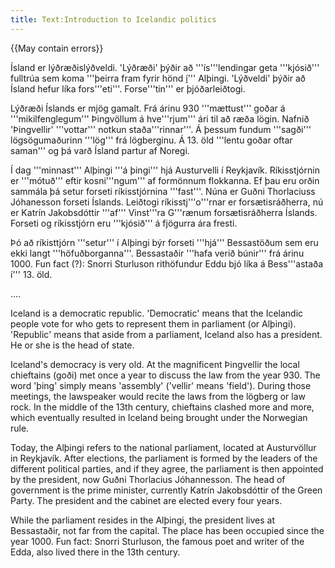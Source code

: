 ```yaml
---
title: Text:Introduction to Icelandic politics
---
```


{{May contain errors}}

Ísland er lýðræðislýðveldi. 'Lýðræði' þýðir að '''ís'''lendingar geta '''kjósið''' fulltrúa sem koma '''þeirra fram fyrir hönd <u>í</u>''' Alþingi. 'Lýðveldi' þýðir að Ísland hefur líka fors'''eti'''. Forse'''tin''' er þjóðarleiðtogi. 

Lýðræði Íslands er mjög gamalt. Frá árinu 930 '''mættust''' goðar á '''mikilfenglegum''' Þingvöllum  á hve'''rjum''' ári til að ræða lögin. Nafnið 'Þingvellir' '''vottar''' notkun staða'''rinnar'''. Á þessum fundum '''sagði''' lögsögumaðurinn '''lög''' frá lögberginu. Á 13. öld '''lentu goðar oftar saman''' og þá varð Ísland partur af Noregi. 

Í dag '''minnast''' Alþingi '''á þingi''' hjá Austurvelli í Reykjavík. Ríkisstjórnin er '''mótuð''' eftir kosni'''ngum''' af formönnum flokkanna. Ef þau eru orðin sammála þá setur forseti ríkisstjórnina '''fast'''. Núna er Guðni Thorlaciuss Jóhanesson forseti Íslands. Leiðtogi ríkisstj'''o'''rnar er forsætisráðherra, nú er Katrín Jakobsdóttir '''af''' Vinst'''ra G'''rænum forsætisráðherra Íslands. Forseti og ríkisstjórn eru '''kjósið''' á fjögurra ára fresti. 

Þó að ríkisttjórn '''setur''' í Alþingi býr forseti '''hjá''' Bessastöðum sem eru ekki langt '''höfuðborganna'''. Bessastaðir '''hafa verið búnir''' frá árinu 1000. Fun fact (?): Snorri Sturluson rithöfundur Eddu bjó líka á Bess'''astaða í''' 13. öld. 

....

Iceland is a democratic republic. 'Democratic' means that the Icelandic people vote for who gets to represent them in parliament (or Alþingi). 'Republic' means that aside from a parliament, Iceland also has a president. He or she is the head of state. 

Iceland's democracy is very old. At the magnificent Þingvellir the local chieftains (goði) met once a year to discuss the law from the year 930. The word 'þing' simply means 'assembly' ('vellir' means 'field'). During those meetings, the lawspeaker would recite the laws from the lögberg or law rock. In the middle of the 13th century, chieftains clashed more and more, which eventually resulted in Iceland being brought under the Norwegian rule. 

Today, the Alþingi refers to the national parliament, located at Austurvöllur in Reykjavík. After elections, the parliament is formed by the leaders of the different political parties, and if they agree, the parliament is then appointed by the president, now Guðni Thorlacius Jóhannesson. The head of government is the prime minister, currently Katrín Jakobsdóttir of the Green Party. The president and the cabinet are elected every four years. 

While the parliament resides in the Alþingi, the president lives at Bessastaðir, not far from the capital. The place has been occupied since the year 1000. Fun fact: Snorri Sturluson, the famous poet and writer of the Edda, also lived there in the 13th century.
